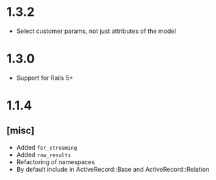 # 1.3.2

* Select customer params, not just attributes of the model

# 1.3.0

* Support for Rails 5+

# 1.1.4

## [misc]
* Added `for_streaming`
* Added `raw_results`
* Refactoring of namespaces
* By default include in ActiveRecord::Base and ActiveRecord::Relation
